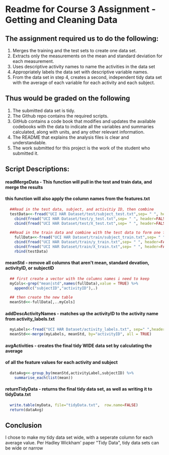 # Readme for Course 3 Assignment - Getting and Cleaning Data

## The assignment required us to do the following:
1. Merges the training and the test sets to create one data set.
2. Extracts only the measurements on the mean and standard deviation for each measurement.
3. Uses descriptive activity names to name the activities in the data set
4. Appropriately labels the data set with descriptive variable names.
5. From the data set in step 4, creates a second, independent tidy data set with the average of each variable for each activity and each subject.

## Thus would be graded on the following
1. The submitted data set is tidy.
2. The Github repo contains the required scripts.
3. GitHub contains a code book that modifies and updates the available codebooks with the data to indicate all the variables and summaries calculated, along with units, and any other relevant information.
4. The README that explains the analysis files is clear and understandable.
5. The work submitted for this project is the work of the student who submitted it.

## Script Descriptions:

#### readMergeData - This function will pull in the test and train data, and merge the results
#### this function will also apply the column names from the features.txt

```R
  ##Read in the test data, subject, and activitiy ID, then combine
  testData<<-fread("UCI HAR Dataset/test/subject_test.txt",sep= " ", header=FALSE, col.names = "subjectID") %>%
    cbind(fread("UCI HAR Dataset/test/y_test.txt",sep= " ", header=FALSE, col.names = "activityID")) %>%
    cbind(fread("UCI HAR Dataset/test/X_test.txt",sep= " ", header=FALSE, col.names=read.csv("UCI HAR Dataset/features.txt", sep=" ", header=FALSE, stringsAsFactors = FALSE)[,2]))
    
  ##Read in the train data and combine with the test data to form one full data set
    fullData<<-fread("UCI HAR Dataset/train/subject_train.txt",sep= " ", header=FALSE, col.names = "subjectID") %>%
    cbind(fread("UCI HAR Dataset/train/y_train.txt",sep= " ", header=FALSE, col.names = "activityID")) %>%
    cbind(fread("UCI HAR Dataset/train/X_train.txt",sep= " ", header=FALSE, col.names=read.csv("UCI HAR Dataset/features.txt", sep=" ", header=FALSE, stringsAsFactors = FALSE)[,2])) %>%
    rbind(testData)
```

#### meanStd - remove all columns that aren't mean, standard devation, activityID, or subjectID
```R
  ## first create a vector with the columns names i need to keep
  myCols<-grep("mean|std",names(fullData),value = TRUE) %>%
    append(c("subjectID","activityID"),.)
  
  ## then create the new table
  meanStd<<-fullData[,..myCols]
```

#### addDescActivityNames - matches up the activityID to the activity name from activity_labels.txt
```R
  myLabels<-fread("UCI HAR Dataset/activity_labels.txt", sep=" ",header=FALSE, col.names=c("activityID","activityLabel"))
  meanStd<<-merge(myLabels, meanStd, by="activityID", all = TRUE)
```

#### avgActivities - creates the final tidy WIDE data set by calculating the average 
#### of all the feature values for each activity and subject
```R
  dataAvg<<-group_by(meanStd,activityLabel,subjectID) %>%
    summarise_each(list(mean))
```

#### returnTidyData - returns the final tidy data set, as well as writing it to tidyData.txt
```R
  write.table(myData, file="tidyData.txt",  row.name=FALSE)
  return(dataAvg)
```


## Conclusion
I chose to make my tidy data set wide, with a seperate column for each average value.  Per Hadley Wickham' paper "Tidy Data", tidy data sets can be wide or narrow